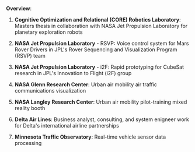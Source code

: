 **Overview**:

1. **Cognitive Optimization and Relational (CORE) Robotics Laboratory**: Masters thesis in collaboration with NASA Jet Propulsion Laboratory for planetary exploration robots

2. **NASA Jet Propulsion Laboratory** - RSVP: Voice control system for Mars Rover Drivers in JPL's Rover Sequencing and Visualization Program (RSVP) team

3. **NASA Jet Propulsion Laboratory** - i2F: Rapid prototyping for CubeSat research in JPL's Innovation to Flight (i2F) group

4. **NASA Glenn Research Center**: Urban air mobility air traffic communications visualization

5. **NASA Langley Research Center**: Urban air mobility pilot-training mixed reality booth

6. **Delta Air Lines**: Business analyst, consulting, and system enigneer work for Delta's international airline partnerships

7. **Minnesota Traffic Observatory**: Real-time vehicle sensor data processing
